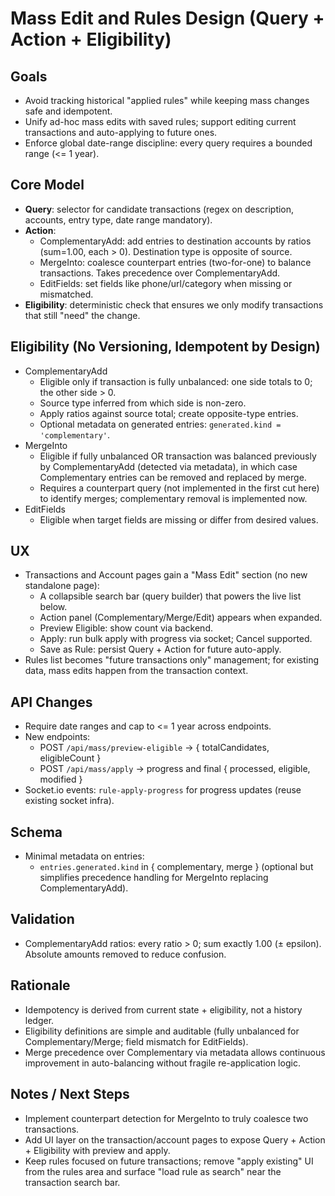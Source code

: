 # Mass Edit and Rules Design (Query + Action + Eligibility)

## Goals
- Avoid tracking historical "applied rules" while keeping mass changes safe and idempotent.
- Unify ad-hoc mass edits with saved rules; support editing current transactions and auto-applying to future ones.
- Enforce global date-range discipline: every query requires a bounded range (<= 1 year).

## Core Model
- **Query**: selector for candidate transactions (regex on description, accounts, entry type, date range mandatory).
- **Action**:
  - ComplementaryAdd: add entries to destination accounts by ratios (sum=1.00, each > 0). Destination type is opposite of source.
  - MergeInto: coalesce counterpart entries (two-for-one) to balance transactions. Takes precedence over ComplementaryAdd.
  - EditFields: set fields like phone/url/category when missing or mismatched.
- **Eligibility**: deterministic check that ensures we only modify transactions that still "need" the change.

## Eligibility (No Versioning, Idempotent by Design)
- ComplementaryAdd
  - Eligible only if transaction is fully unbalanced: one side totals to 0; the other side > 0.
  - Source type inferred from which side is non-zero.
  - Apply ratios against source total; create opposite-type entries.
  - Optional metadata on generated entries: `generated.kind = 'complementary'`.
- MergeInto
  - Eligible if fully unbalanced OR transaction was balanced previously by ComplementaryAdd (detected via metadata), in which case Complementary entries can be removed and replaced by merge.
  - Requires a counterpart query (not implemented in the first cut here) to identify merges; complementary removal is implemented now.
- EditFields
  - Eligible when target fields are missing or differ from desired values.

## UX
- Transactions and Account pages gain a "Mass Edit" section (no new standalone page):
  - A collapsible search bar (query builder) that powers the live list below.
  - Action panel (Complementary/Merge/Edit) appears when expanded.
  - Preview Eligible: show count via backend.
  - Apply: run bulk apply with progress via socket; Cancel supported.
  - Save as Rule: persist Query + Action for future auto-apply.
- Rules list becomes "future transactions only" management; for existing data, mass edits happen from the transaction context.

## API Changes
- Require date ranges and cap to <= 1 year across endpoints.
- New endpoints:
  - POST `/api/mass/preview-eligible` → { totalCandidates, eligibleCount }
  - POST `/api/mass/apply` → progress and final { processed, eligible, modified }
- Socket.io events: `rule-apply-progress` for progress updates (reuse existing socket infra).

## Schema
- Minimal metadata on entries:
  - `entries.generated.kind` in { complementary, merge } (optional but simplifies precedence handling for MergeInto replacing ComplementaryAdd).

## Validation
- ComplementaryAdd ratios: every ratio > 0; sum exactly 1.00 (± epsilon). Absolute amounts removed to reduce confusion.

## Rationale
- Idempotency is derived from current state + eligibility, not a history ledger.
- Eligibility definitions are simple and auditable (fully unbalanced for Complementary/Merge; field mismatch for EditFields).
- Merge precedence over Complementary via metadata allows continuous improvement in auto-balancing without fragile re-application logic.

## Notes / Next Steps
- Implement counterpart detection for MergeInto to truly coalesce two transactions.
- Add UI layer on the transaction/account pages to expose Query + Action + Eligibility with preview and apply.
- Keep rules focused on future transactions; remove "apply existing" UI from the rules area and surface "load rule as search" near the transaction search bar.

